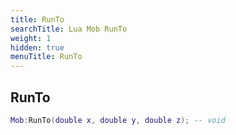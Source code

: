 ```yaml
---
title: RunTo
searchTitle: Lua Mob RunTo
weight: 1
hidden: true
menuTitle: RunTo
---
```

## RunTo
```lua
Mob:RunTo(double x, double y, double z); -- void
```